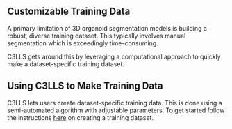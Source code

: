 ## Customizable Training Data

A primary limitation of 3D organoid segmentation models is building a robust, diverse training dataset. This typically involves manual segmentation which is exceedingly time-consuming. 

C3LLS gets around this by leveraging a computational approach to quickly make a dataset-specific training dataset. 

## Using C3LLS to Make Training Data

C3LLS lets users create dataset-specific training data. This is done using a semi-automated algorithm with adjustable parameters. To get started follow the instructions [here](https://github.com/hbakhtiar/C3LLS/blob/main/Documentation/New%20to%20AI/Create%20Training%20Data.md#Step-By-Step) on creating a training dataset.

